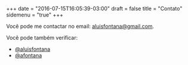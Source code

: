 +++
date = "2016-07-15T16:05:39-03:00"
draft = false
title = "Contato"
sidemenu = "true"
+++

Você pode me contactar no email: aluisfontana@gmail.com.

Vocẽ pode também verificar:

<ul class="fa-ul">
    <li>
        <a href="https://twitter.com/aluisfontana" target="_blank"><i class="fa fa-twitter-square fa-lg"></i>@aluisfontana</a>
    </li>
    <li>
        <a href="https://github.com/afontana" target="_blank"><i class="fa fa-github-square fa-lg"></i>@afontana</a>
    </li>
</ul>
